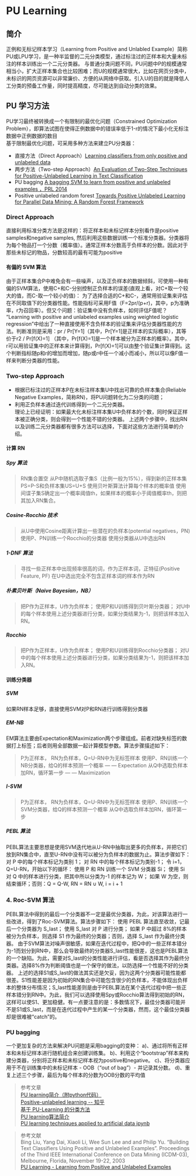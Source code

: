 # PU Learning

## 简介  
正例和无标记样本学习（Learning from Positive and Unlabled Example）简称PU或LPU学习，是一种半监督的二元分类模型，通过标注过的正样本和大量未标注的样本训练出一个二元分类器。
与普通分类问题不同，PU问题中P的规模通常相当小，扩大正样本集合也比较困难；而U的规模通常很大，比如在网页分类中，未标识的网页资源可以非常廉价、方便的从网络中获取。引入U的目的就是降低人工分类的预备工作量，同时提高精度，尽可能达到自动分类的效果。

## PU 学习方法
PU学习最终被转换成一个有限制的最优化问题（Constrained Optimization Problem），即算法试图在使得正例数据中的错误率低于1-r的情况下最小化无标注数据中正例数据的数目  
基于限制最优化问题，可采用多种方法来建立PU分类器：  
- 直接方法（Direct Approach）[Learning classifiers from only positive and unlabeled data](https://dl.acm.org/citation.cfm?id=1401920)  
- 两步方法（Two-step Approach）[An Evaluation of Two-Step Techniques for Positive-Unlabeled Learning in Text Classification](https://pdfs.semanticscholar.org/bd10/ba5f30744e4755cbe7757e8c657ce5d6ec45.pdf)  
-  PU bagging [A bagging SVM to learn from positive and unlabeled examples ，PRL 2014](https://www.sciencedirect.com/science/article/abs/pii/S0167865513002432)  
-  Positive unlabeled random forest [Towards Positive Unlabeled Learning for Parallel Data Mining: A Random Forest Framework](https://www.researchgate.net/publication/269040485_Towards_Positive_Unlabeled_Learning_for_Parallel_Data_Mining_A_Random_Forest_Framework)

### Direct Approach
直接利用标准分类方法是这样的：将正样本和未标记样本分别看作是positive samples和negative samples, 然后利用这些数据训练一个标准分类器。分类器将为每个物品打一个分数（概率值）。通常正样本分数高于负样本的分数。因此对于那些未标记的物品，分数较高的最有可能为positive  
#### 有偏的 SVM 算法
由于正样本集合P中难免会有一些噪声，以及正负样本的数据倾斜，可使用一种有偏的SVM算法，使用C+和C-分别控制正负样本的误差(直观上看，对C+取一个较大的值，而C-取一个较小的值)：
为了选择合适的C+和C-，通常用验证集来评估在不同取值下的分类器性能。性能指标可采用F值（F=2pr/(p+r)，其中，p为准确率，r为召回率）。但又个问题：验证集中没有负样本，如何评估F值呢？
“Learning with positive and unlabeled examples using weighted logistic regression”中给出了一种直接使用不含负样本的验证集来评估分类器性能的方法。判断准则是采用：pr / Pr[Y=1]（其中，Pr[Y=1]是正样本的实际概率），其等价于r2 / Pr[f(X)=1] （其中，Pr[f(X)=1]是一个样本被分为正样本的概率）。其中，r可以用验证集中的正样本来计算得到，Pr[f(X)=1]可以由整个验证集计算得到。这个判断指标随p和r的增加而增加，随p或r中任一个减小而减小，所以可以像F值一样来判断分类器的性能。

### Two-step Approach
- 根据已标注过的正样本P在未标注样本集U中找出可靠的负样本集合(Reliable Negative Examples，简称RN)，将PU问题转化为二分类的问题；
- 利用正负样本通过迭代训练得到一个二元分类器。  
理论上已经证明：如果最大化未标注样本集U中负样本的个数，同时保证正样本被正确分类，则会得到一个性能不错的分类器。
上述两个步骤中，找出RN以及训练二元分类器都有很多方法可以选择，下面对这些方法进行简单的介绍。
#### 计算 RN
##### Spy 算法
> RN集合置空
> 从P中随机选取子集S（比例一般为15%），得到新的正样本集PS=P-S和负样本集US=U+S
> 使用贝叶斯算法计算每个样本的概率值
> 使用间谍子集S确定出一个概率阈值th，如果样本的概率小于阈值概率th，则把其加入RN集合。

##### Cosine-Rocchio 技术
> 从U中使用Cosine距离计算出一些潜在的负样本(potential negatives，PN)
> 使用P、PN训练一个Rocchio的分类器
> 使用分类器从U中选出RN

##### 1-DNF 算法
> 寻找一些正样本中出现频率很高的词，作为正样本词，正特征(Positive Feature, PF)
> 在U中选出完全不包含正样本词的样本作为RN

##### 朴素贝叶斯（Naive Bayesian，NB）
> 把P作为正样本，U作为负样本；
> 使用P和U训练得到贝叶斯分类器；
> 对U中的每个样本使用上述分类器进行分类，如果分类结果为-1，则把该样本加入RN。

##### Rocchio
> 把P作为正样本，U作为负样本；
> 使用P和U训练得到Rocchio分类器；
> 对U中的每个样本使用上述分类器进行分类，如果分类结果为-1，则把该样本加入RN。

#### 训练分类器
##### SVM
如果RN样本足够，直接使用SVM对P和RN进行训练得到分类器

##### EM-NB
EM算法主要由Expectation和Maximization两个步骤组成。前者对缺失标签的数据打上标签；后者则用全部数据一起计算模型参数。算法步骤描述如下：
>  P为正样本， RN为负样本，Q=U-RN中为无标签样本
>  使用P、RN训练一个NB分类器，给Q的样本预测一个概率 — — Expectation
>  从Q中选取负样本加RN，循环第一步 — — Maximization

##### I-SVM
>  P为正样本， RN为负样本，Q=U-RN中为无标签样本
>  使用P、RN训练一个SVM分类器，给Q的样本预测一个概率 
>  从Q中选取负样本加RN，循环第一步

##### PEBL 算法
PEBL算法主要思想是使用SVM迭代地从U-RN中抽取出更多的负样本，并把它们放到RN集合中，直至U-RN中没有可以被分为负样本的数据为止。算法步骤如下：
对 P 中的每个样本标记为类别 1；
对 RN 中的每个样本标记为类别-1；
令 i=1，Q=U-RN，开始以下的循环： 
使用 P 和 RN 训练一个 SVM 分类器 Si；
使用 Si 对 Q 中的样本进行分类，把其中所以分类为-1 的样本记为 W；
如果 W 为空，则结束循环；否则：Q = Q-W, RN = RN ∪ W, i = i + 1

### 4. Roc-SVM 算法
PEBL算法中得到的最后一个分类器不一定是最优分类器，为此，对该算法进行一些改进，得到了Roc-SVM算法。算法步骤如下：
使用 PEBL 算法直至收敛，记最后一个分类器为 S_last；
使用 S_last 对 P 进行分类；
如果 P 中超过 8%的样本被分为负样本，则选择 S1 作为最终的分类器；否则，选择 S_last 作为最终分类器。
由于SVM算法对噪声很敏感，如果在迭代过程中，把Q中的一些正样本错分为-1而划分到RN中，那么会导致最终的分类器S_last性能很差，这也是PEBL算法的一个缺陷。为此，需要对S_last的分类性能进行评估，看是否选择其作为最终分类器。选择8%作为判断阈值也是一个保守的做法，以防选择一个性能不好的分类器。
上述的选择S1或S_last的做法其实还是欠妥，因为这两个分类器可能性能都很差。S1性能差是因为初始的RN集合中可能包含很少的负样本，不能体现出负样本的整体分布情况；S_last性能差则是由于PEBL算法在某个迭代过程中把一些正样本错分到RN中。为此，我们可以选择使用Spy或Rocchio算法得到初始的RN，这样可以使S1、更加稳健。有一点要注意的是：多数情况下，最佳分类器可能并不是S1或S_last，而是在迭代过程中产生的某一个分类器，然而，这个最佳分类器却是很难被“catch”的。

### PU bagging
一个更加复杂的方法来解决PU问题是采用bagging的变种：
a)、通过将所有正样本和未标记样本进行随机组合来创建训练集。
b)、利用这个“bootstrap”样本来构建分类器，分别将正样本和未标记样本视为positive和negative。
c)、将分类器应用于不在训练集中的未标记样本 - OOB（“out of bag”）- 并记录其分数。
d)、重复上述三个步骤，最后为每个样本的分数为OOB分数的平均值

> 参考文章  
[PU learning简介（附python代码）](https://www.wandouip.com/t5i225512/)  
[Positive-unlabeled learning -- 知乎](https://zhuanlan.zhihu.com/p/42435966)  
[基于 PU-Learning 的分类方法](http://blog.xiaoduoai.com/?p=344)  
[PU learning算法简介](https://blog.csdn.net/wangyiqi806643897/article/details/46341189)  
[PU learning techniques applied to artificial data ipynb](https://github.com/roywright/pu_learning/blob/master/circles.ipynb)  

> 参考文献  
Bing Liu, Yang Dai, Xiaoli Li, Wee Sun Lee and and Philip Yu. “Building Text Classifiers Using Positive and Unlabeled Examples”.
Proceedings of the Third IEEE International Conference on Data Mining (ICDM-03), Melbourne, Florida, November 19-22, 2003  
[PU Learning - Learning from Positive and Unlabeled Examples ](https://www.cs.uic.edu/~liub/NSF/PSC-IIS-0307239.html)